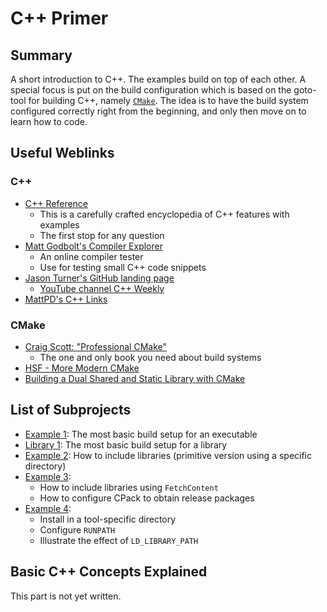 # C++ Primer 

## Summary 

A short introduction to C++. The examples build on top of each other. A special focus is put on the build configuration which is based on the goto-tool for building C++, namely [`CMake`](https://cmake.org/cmake/help/latest/). The idea is to have the build system configured correctly right from the beginning, and only then move on to learn how to code.      

## Useful Weblinks

### C++

- [C++ Reference](https://en.cppreference.com/)
  - This is a carefully crafted encyclopedia of C++ features with examples
  - The first stop for any question 
- [Matt Godbolt's Compiler Explorer](https://godbolt.org/) 
  - An online compiler tester
  - Use for testing small C++ code snippets
- [Jason Turner's GitHub landing page](https://github.com/lefticus)
  - [YouTube channel C++ Weekly](https://www.youtube.com/@cppweekly)
- [MattPD's C++ Links](https://github.com/MattPD/cpplinks)

### CMake 

- [Craig Scott: "Professional CMake"](https://crascit.com/professional-cmake/)    
  - The one and only book you need about build systems 
- [HSF - More Modern CMake](https://hsf-training.github.io/hsf-training-cmake-webpage/index.html)
- [Building a Dual Shared and Static Library with CMake](https://alexreinking.com/blog/building-a-dual-shared-and-static-library-with-cmake.html)

## List of Subprojects

- [Example 1](example_1/): The most basic build setup for an executable 
- [Library 1](library_1/): The most basic build setup for a library 
- [Example 2](example_2/): How to include libraries (primitive version using a specific directory) 
- [Example 3](example_3/): 
  - How to include libraries using `FetchContent`
  - How to configure CPack to obtain release packages  
- [Example 4](example_4/): 
  - Install in a tool-specific directory
  - Configure `RUNPATH`
  - Illustrate the effect of `LD_LIBRARY_PATH`
  
## Basic C++ Concepts Explained

This part is not yet written.

